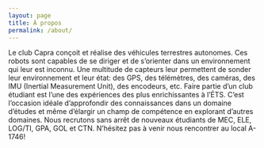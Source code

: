 ```yaml
---
layout: page
title: À propos
permalink: /about/
---
```


Le club Capra conçoit et réalise des véhicules terrestres autonomes. Ces robots sont capables de se diriger et de s’orienter dans un environnement qui leur est inconnu. Une multitude de capteurs leur permettent de sonder leur environnement et leur état: des GPS, des télémètres, des caméras, des IMU (Inertial Measurement Unit), des encodeurs, etc. Faire partie d’un club étudiant est l’une des expériences des plus enrichissantes à l’ÉTS. C’est l’occasion idéale d’approfondir des connaissances dans un domaine d’études et même d’élargir un champ de compétence en explorant d’autres domaines. Nous recrutons sans arrêt de nouveaux étudiants de MEC, ELE, LOG/TI, GPA, GOL et CTN. N’hésitez pas à venir nous rencontrer au local A-1746!
